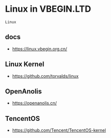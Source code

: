 # Linux in VBEGIN.LTD

    Linux

## docs
- https://linux.vbegin.org.cn/

## Linux Kernel
- https://github.com/torvalds/linux

## OpenAnolis
- https://openanolis.cn/

## TencentOS
- https://github.com/Tencent/TencentOS-kernel